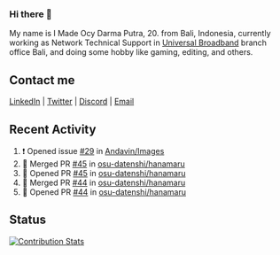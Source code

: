 ### Hi there 👋

My name is I Made Ocy Darma Putra, 20. from Bali, Indonesia, currently working as Network Technical Support in [Universal Broadband](https://universal.net.id) branch office Bali, and doing some hobby like gaming, editing, and others.

## Contact me

[LinkedIn](https://linkedin.com/in/troke) | [Twitter](https://twitter.com/darma_ochi) | [Discord](https://link.troke.id/discord) | <a href="mailto:ochi@troke.id">Email</a> 

## Recent Activity

<!--START_SECTION:activity-->
1. ❗️ Opened issue [#29](https://github.com/Andavin/Images/issues/29) in [Andavin/Images](https://github.com/Andavin/Images)
2. 🎉 Merged PR [#45](https://github.com/osu-datenshi/hanamaru/pull/45) in [osu-datenshi/hanamaru](https://github.com/osu-datenshi/hanamaru)
3. 💪 Opened PR [#45](https://github.com/osu-datenshi/hanamaru/pull/45) in [osu-datenshi/hanamaru](https://github.com/osu-datenshi/hanamaru)
4. 🎉 Merged PR [#44](https://github.com/osu-datenshi/hanamaru/pull/44) in [osu-datenshi/hanamaru](https://github.com/osu-datenshi/hanamaru)
5. 💪 Opened PR [#44](https://github.com/osu-datenshi/hanamaru/pull/44) in [osu-datenshi/hanamaru](https://github.com/osu-datenshi/hanamaru)
<!--END_SECTION:activity-->

## Status

[![Contribution Stats](https://github-contribution-stats.vercel.app/api/?username=troke12)](https://github.com/LordDashMe/github-contribution-stats/)
